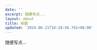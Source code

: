 ```yaml
---
date: ''
excerpt: 随便写点... 
layout: about
title: 标题
updated: '2024-06-21T16:28:56.741+08:00'
---
```

随便写点...
